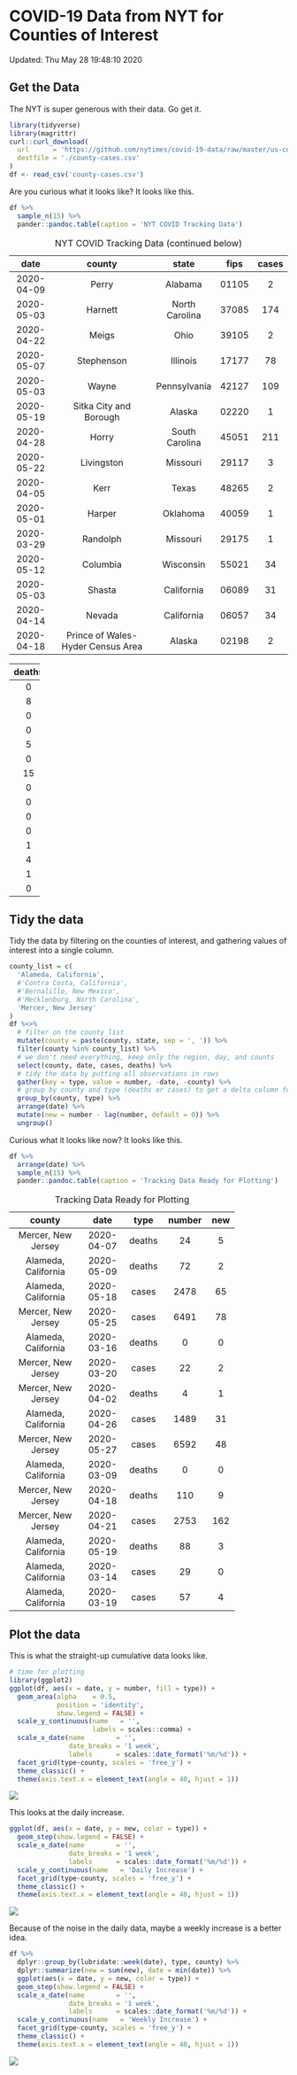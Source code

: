 COVID-19 Data from NYT for Counties of Interest
================

Updated: Thu May 28 19:48:10 2020

Get the Data
------------

The NYT is super generous with their data. Go get it.

``` r
library(tidyverse)
library(magrittr)
curl::curl_download(
  url      = 'https://github.com/nytimes/covid-19-data/raw/master/us-counties.csv',
  destfile = './county-cases.csv'
)
df <- read_csv('county-cases.csv') 
```

Are you curious what it looks like? It looks like this.

``` r
df %>%
  sample_n(15) %>%
  pander::pandoc.table(caption = 'NYT COVID Tracking Data')
```

<table>
<caption>NYT COVID Tracking Data (continued below)</caption>
<colgroup>
<col width="16%" />
<col width="40%" />
<col width="22%" />
<col width="10%" />
<col width="10%" />
</colgroup>
<thead>
<tr class="header">
<th align="center">date</th>
<th align="center">county</th>
<th align="center">state</th>
<th align="center">fips</th>
<th align="center">cases</th>
</tr>
</thead>
<tbody>
<tr class="odd">
<td align="center">2020-04-09</td>
<td align="center">Perry</td>
<td align="center">Alabama</td>
<td align="center">01105</td>
<td align="center">2</td>
</tr>
<tr class="even">
<td align="center">2020-05-03</td>
<td align="center">Harnett</td>
<td align="center">North Carolina</td>
<td align="center">37085</td>
<td align="center">174</td>
</tr>
<tr class="odd">
<td align="center">2020-04-22</td>
<td align="center">Meigs</td>
<td align="center">Ohio</td>
<td align="center">39105</td>
<td align="center">2</td>
</tr>
<tr class="even">
<td align="center">2020-05-07</td>
<td align="center">Stephenson</td>
<td align="center">Illinois</td>
<td align="center">17177</td>
<td align="center">78</td>
</tr>
<tr class="odd">
<td align="center">2020-05-03</td>
<td align="center">Wayne</td>
<td align="center">Pennsylvania</td>
<td align="center">42127</td>
<td align="center">109</td>
</tr>
<tr class="even">
<td align="center">2020-05-19</td>
<td align="center">Sitka City and Borough</td>
<td align="center">Alaska</td>
<td align="center">02220</td>
<td align="center">1</td>
</tr>
<tr class="odd">
<td align="center">2020-04-28</td>
<td align="center">Horry</td>
<td align="center">South Carolina</td>
<td align="center">45051</td>
<td align="center">211</td>
</tr>
<tr class="even">
<td align="center">2020-05-22</td>
<td align="center">Livingston</td>
<td align="center">Missouri</td>
<td align="center">29117</td>
<td align="center">3</td>
</tr>
<tr class="odd">
<td align="center">2020-04-05</td>
<td align="center">Kerr</td>
<td align="center">Texas</td>
<td align="center">48265</td>
<td align="center">2</td>
</tr>
<tr class="even">
<td align="center">2020-05-01</td>
<td align="center">Harper</td>
<td align="center">Oklahoma</td>
<td align="center">40059</td>
<td align="center">1</td>
</tr>
<tr class="odd">
<td align="center">2020-03-29</td>
<td align="center">Randolph</td>
<td align="center">Missouri</td>
<td align="center">29175</td>
<td align="center">1</td>
</tr>
<tr class="even">
<td align="center">2020-05-12</td>
<td align="center">Columbia</td>
<td align="center">Wisconsin</td>
<td align="center">55021</td>
<td align="center">34</td>
</tr>
<tr class="odd">
<td align="center">2020-05-03</td>
<td align="center">Shasta</td>
<td align="center">California</td>
<td align="center">06089</td>
<td align="center">31</td>
</tr>
<tr class="even">
<td align="center">2020-04-14</td>
<td align="center">Nevada</td>
<td align="center">California</td>
<td align="center">06057</td>
<td align="center">34</td>
</tr>
<tr class="odd">
<td align="center">2020-04-18</td>
<td align="center">Prince of Wales-Hyder Census Area</td>
<td align="center">Alaska</td>
<td align="center">02198</td>
<td align="center">2</td>
</tr>
</tbody>
</table>

<table style="width:11%;">
<colgroup>
<col width="11%" />
</colgroup>
<thead>
<tr class="header">
<th align="center">deaths</th>
</tr>
</thead>
<tbody>
<tr class="odd">
<td align="center">0</td>
</tr>
<tr class="even">
<td align="center">8</td>
</tr>
<tr class="odd">
<td align="center">0</td>
</tr>
<tr class="even">
<td align="center">0</td>
</tr>
<tr class="odd">
<td align="center">5</td>
</tr>
<tr class="even">
<td align="center">0</td>
</tr>
<tr class="odd">
<td align="center">15</td>
</tr>
<tr class="even">
<td align="center">0</td>
</tr>
<tr class="odd">
<td align="center">0</td>
</tr>
<tr class="even">
<td align="center">0</td>
</tr>
<tr class="odd">
<td align="center">0</td>
</tr>
<tr class="even">
<td align="center">1</td>
</tr>
<tr class="odd">
<td align="center">4</td>
</tr>
<tr class="even">
<td align="center">1</td>
</tr>
<tr class="odd">
<td align="center">0</td>
</tr>
</tbody>
</table>

Tidy the data
-------------

Tidy the data by filtering on the counties of interest, and gathering values of interest into a single column.

``` r
county_list = c(
  'Alameda, California', 
  #'Contra Costa, California', 
  #'Bernalillo, New Mexico', 
  #'Mecklenburg, North Carolina',
  'Mercer, New Jersey'
)
df %<>%
  # filter on the county_list
  mutate(county = paste(county, state, sep = ', ')) %>%
  filter(county %in% county_list) %>% 
  # we don't need everything, keep only the region, day, and counts
  select(county, date, cases, deaths) %>%
  # tidy the data by putting all observations in rows
  gather(key = type, value = number, -date, -county) %>%
  # group by county and type (deaths or cases) to get a delta column for new cases in a day
  group_by(county, type) %>%
  arrange(date) %>%
  mutate(new = number - lag(number, default = 0)) %>%
  ungroup()
```

Curious what it looks like now? It looks like this.

``` r
df %>%
  arrange(date) %>%
  sample_n(15) %>%
  pander::pandoc.table(caption = 'Tracking Data Ready for Plotting')
```

<table style="width:81%;">
<caption>Tracking Data Ready for Plotting</caption>
<colgroup>
<col width="30%" />
<col width="18%" />
<col width="12%" />
<col width="12%" />
<col width="6%" />
</colgroup>
<thead>
<tr class="header">
<th align="center">county</th>
<th align="center">date</th>
<th align="center">type</th>
<th align="center">number</th>
<th align="center">new</th>
</tr>
</thead>
<tbody>
<tr class="odd">
<td align="center">Mercer, New Jersey</td>
<td align="center">2020-04-07</td>
<td align="center">deaths</td>
<td align="center">24</td>
<td align="center">5</td>
</tr>
<tr class="even">
<td align="center">Alameda, California</td>
<td align="center">2020-05-09</td>
<td align="center">deaths</td>
<td align="center">72</td>
<td align="center">2</td>
</tr>
<tr class="odd">
<td align="center">Alameda, California</td>
<td align="center">2020-05-18</td>
<td align="center">cases</td>
<td align="center">2478</td>
<td align="center">65</td>
</tr>
<tr class="even">
<td align="center">Mercer, New Jersey</td>
<td align="center">2020-05-25</td>
<td align="center">cases</td>
<td align="center">6491</td>
<td align="center">78</td>
</tr>
<tr class="odd">
<td align="center">Alameda, California</td>
<td align="center">2020-03-16</td>
<td align="center">deaths</td>
<td align="center">0</td>
<td align="center">0</td>
</tr>
<tr class="even">
<td align="center">Mercer, New Jersey</td>
<td align="center">2020-03-20</td>
<td align="center">cases</td>
<td align="center">22</td>
<td align="center">2</td>
</tr>
<tr class="odd">
<td align="center">Mercer, New Jersey</td>
<td align="center">2020-04-02</td>
<td align="center">deaths</td>
<td align="center">4</td>
<td align="center">1</td>
</tr>
<tr class="even">
<td align="center">Alameda, California</td>
<td align="center">2020-04-26</td>
<td align="center">cases</td>
<td align="center">1489</td>
<td align="center">31</td>
</tr>
<tr class="odd">
<td align="center">Mercer, New Jersey</td>
<td align="center">2020-05-27</td>
<td align="center">cases</td>
<td align="center">6592</td>
<td align="center">48</td>
</tr>
<tr class="even">
<td align="center">Alameda, California</td>
<td align="center">2020-03-09</td>
<td align="center">deaths</td>
<td align="center">0</td>
<td align="center">0</td>
</tr>
<tr class="odd">
<td align="center">Mercer, New Jersey</td>
<td align="center">2020-04-18</td>
<td align="center">deaths</td>
<td align="center">110</td>
<td align="center">9</td>
</tr>
<tr class="even">
<td align="center">Mercer, New Jersey</td>
<td align="center">2020-04-21</td>
<td align="center">cases</td>
<td align="center">2753</td>
<td align="center">162</td>
</tr>
<tr class="odd">
<td align="center">Alameda, California</td>
<td align="center">2020-05-19</td>
<td align="center">deaths</td>
<td align="center">88</td>
<td align="center">3</td>
</tr>
<tr class="even">
<td align="center">Alameda, California</td>
<td align="center">2020-03-14</td>
<td align="center">cases</td>
<td align="center">29</td>
<td align="center">0</td>
</tr>
<tr class="odd">
<td align="center">Alameda, California</td>
<td align="center">2020-03-19</td>
<td align="center">cases</td>
<td align="center">57</td>
<td align="center">4</td>
</tr>
</tbody>
</table>

Plot the data
-------------

This is what the straight-up cumulative data looks like.

``` r
# time for plotting
library(ggplot2)
ggplot(df, aes(x = date, y = number, fill = type)) +
  geom_area(alpha    = 0.5,
            position = 'identity',
            show.legend = FALSE) +
  scale_y_continuous(name   = '',
                     labels = scales::comma) +
  scale_x_date(name        = '',
               date_breaks = '1 week',
               labels      = scales::date_format('%m/%d')) +
  facet_grid(type~county, scales = 'free_y') +
  theme_classic() +
  theme(axis.text.x = element_text(angle = 40, hjust = 1))
```

![](README_files/figure-markdown_github/plot-cumulative-1.png)

This looks at the daily increase.

``` r
ggplot(df, aes(x = date, y = new, color = type)) +
  geom_step(show.legend = FALSE) +
  scale_x_date(name        = '',
               date_breaks = '1 week',
               labels      = scales::date_format('%m/%d')) +
  scale_y_continuous(name   = 'Daily Increase') +
  facet_grid(type~county, scales = 'free_y') +
  theme_classic() +
  theme(axis.text.x = element_text(angle = 40, hjust = 1))
```

![](README_files/figure-markdown_github/plot-daily-1.png)

Because of the noise in the daily data, maybe a weekly increase is a better idea.

``` r
df %>% 
  dplyr::group_by(lubridate::week(date), type, county) %>% 
  dplyr::summarize(new = sum(new), date = min(date)) %>%
  ggplot(aes(x = date, y = new, color = type)) +
  geom_step(show.legend = FALSE) +
  scale_x_date(name        = '',
               date_breaks = '1 week',
               labels      = scales::date_format('%m/%d')) +
  scale_y_continuous(name   = 'Weekly Increase') +
  facet_grid(type~county, scales = 'free_y') +
  theme_classic() +
  theme(axis.text.x = element_text(angle = 40, hjust = 1))
```

![](README_files/figure-markdown_github/plot-weekly-1.png)
